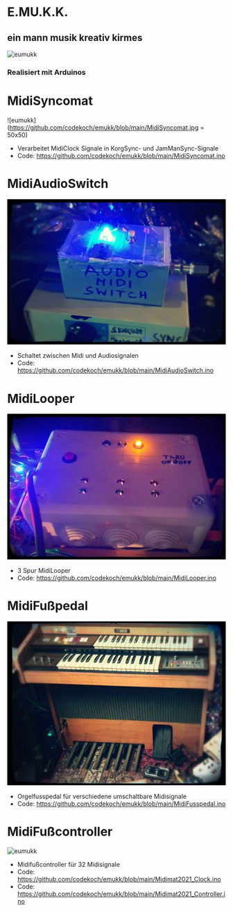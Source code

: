 # E.MU.K.K.
## ein mann musik kreativ kirmes
![eumukk](https://github.com/codekoch/emukk/blob/main/emukk.jpg)
### Realisiert mit Arduinos 
# MidiSyncomat
![eumukk](https://github.com/codekoch/emukk/blob/main/MidiSyncomat.jpg = 50x50)
- Verarbeitet MidiClock Signale in KorgSync- und JamManSync-Signale
- Code: https://github.com/codekoch/emukk/blob/main/MidiSyncomat.ino
# MidiAudioSwitch
![eumukk](https://github.com/codekoch/emukk/blob/main/MidiAudioSwitch.jpg)
- Schaltet zwischen Midi und Audiosignalen
- Code: https://github.com/codekoch/emukk/blob/main/MidiAudioSwitch.ino
# MidiLooper
![eumukk](https://github.com/codekoch/emukk/blob/main/MidiLooper.jpg)
- 3 Spur MidiLooper 
- Code: https://github.com/codekoch/emukk/blob/main/MidiLooper.ino
# MidiFußpedal
![eumukk](https://github.com/codekoch/emukk/blob/main/MidiFusspedal1.jpg)
- Orgelfusspedal für verschiedene umschaltbare Midisignale  
- Code: https://github.com/codekoch/emukk/blob/main/MidiFusspedal.ino
# MidiFußcontroller
![eumukk](https://github.com/codekoch/emukk/blob/main/MidiController.jpg)
-  Midifußcontroller für 32 Midisignale
- Code: https://github.com/codekoch/emukk/blob/main/Midimat2021_Clock.ino
- Code: https://github.com/codekoch/emukk/blob/main/Midimat2021_Controller.ino
